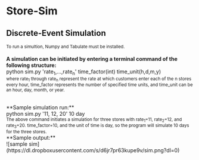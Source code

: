 

**Store-Sim**
===========
## Discrete-Event Simulation  ##
<sub>To run a simultion, Numpy and Tabulate must be installed. </sub>
<br />
<br />
**A simulation can be initiated by entering a terminal command of the following structure:**
<br />
python sim.py 'rate<sub>1</sub>,...,rate<sub>n</sub>'  time_factor(int) time_unit(h,d,m,y) 
<br />
<sub>where rate<sub>1</sub> through rate<sub>n</sub> represent the rate at which customers enter each of the n stores every hour, time_factor represents the number of specified time units, and time_unit can be an hour, day, month, or year. </sub>

<br />
**Sample simulation run:**
<br />
python sim.py '11, 12, 20' 10 day
<br />
<sub>The above command initiates a simulation for three stores with rate<sub>1</sub>=11, rate<sub>2</sub>=12, and rate<sub>3</sub>=20. time_factor=10, and the unit of time is day, so the program will simulate 10 days for the three stores.</sub>

<br />
**Sample output:**
<br />
![sample sim](https://dl.dropboxusercontent.com/s/d6jr7pr63kupe9v/sim.png?dl=0)
